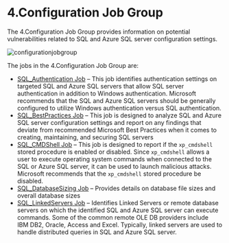 # 4.Configuration Job Group

The 4.Configuration Job Group provides information on potential vulnerabilities related to SQL and
Azure SQL server configuration settings.

![configurationjobgroup](/img/versioned_docs/enterpriseauditor_11.6/enterpriseauditor/solutions/databases/postgresql/configurationjobgroup.webp)

The jobs in the 4.Configuration Job Group are:

- [SQL_Authentication Job](/docs/accessanalyzer/11.6/enterpriseauditor/solutions/databases/sql/configuration/sql_authentication.md)
  – This job identifies authentication settings on targeted SQL and Azure SQL servers that allow SQL
  server authentication in addition to Windows authentication. Microsoft recommends that the SQL and
  Azure SQL servers should be generally configured to utilize Windows authentication versus SQL
  authentication.
- [SQL_BestPractices Job](/docs/accessanalyzer/11.6/enterpriseauditor/solutions/databases/sql/configuration/sql_bestpractices.md)
  – This job is designed to analyze SQL and Azure SQL server configuration settings and report on
  any findings that deviate from recommended Microsoft Best Practices when it comes to creating,
  maintaining, and securing SQL servers
- [SQL_CMDShell Job](/docs/accessanalyzer/11.6/enterpriseauditor/solutions/databases/sql/configuration/sql_cmdshell.md)
  – This job is designed to report if the `xp_cmdshell `stored procedure is enabled or disabled.
  Since `xp_cmdshell` allows a user to execute operating system commands when connected to the SQL
  or Azure SQL server, it can be used to launch malicious attacks. Microsoft recommends that the
  `xp_cmdshell` stored procedure be disabled.
- [SQL_DatabaseSizing Job](/docs/accessanalyzer/11.6/enterpriseauditor/solutions/databases/sql/configuration/sql_databasesizing.md)
  – Provides details on database file sizes and overall database sizes
- [SQL_LinkedServers Job](/docs/accessanalyzer/11.6/enterpriseauditor/solutions/databases/sql/configuration/sql_linkedservers.md)
  – Identifies Linked Servers or remote database servers on which the identified SQL and Azure
  SQL server can execute commands. Some of the common remote OLE DB providers include IBM DB2,
  Oracle, Access and Excel. Typically, linked servers are used to handle distributed queries in SQL
  and Azure SQL server.
